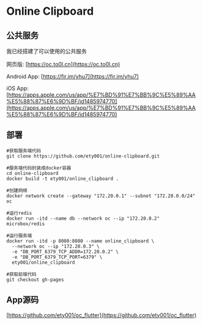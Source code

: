 # Online Clipboard

## 公共服务

我已经搭建了可以使用的公共服务

网页版: [https://oc.to0l.cn](https://oc.to0l.cn)

Android App: [https://fir.im/yhu7](https://fir.im/yhu7)

iOS App: [https://apps.apple.com/us/app/%E7%BD%91%E7%BB%9C%E5%89%AA%E5%88%87%E6%9D%BF/id1485974770](https://apps.apple.com/us/app/%E7%BD%91%E7%BB%9C%E5%89%AA%E5%88%87%E6%9D%BF/id1485974770)


## 部署
```
#获取服务端代码
git clone https://github.com/ety001/online-clipboard.git

#服务端代码封装成docker容器
cd online-clipboard
docker build -t ety001/online_clipboard .

#创建网络
docker network create --gateway "172.20.0.1" --subnet "172.20.0.0/24" oc

#运行redis
docker run -itd --name db --network oc --ip "172.20.0.2" microbox/redis

#运行服务端
docker run -itd -p 8080:8080 --name online_clipboard \
  --network oc --ip "172.20.0.3" \
  -e "DB_PORT_6379_TCP_ADDR=172.20.0.2" \
  -e "DB_PORT_6379_TCP_PORT=6379" \
  ety001/online_clipboard

#获取前端代码
git checkout gh-pages
```

## App源码

[https://github.com/ety001/oc_flutter](https://github.com/ety001/oc_flutter)
